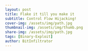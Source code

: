 ```yaml
---
layout: post
title: Flake it till you make it
subtitle: Control Flow Hijacking!
cover-img: /assets/img/path.jpg
thumbnail-img: /assets/img/thumb.png
share-img: /assets/img/path.jpg
tags: [Binary-Exploit]
author: BitInfiltrator
---
```


